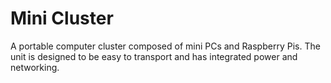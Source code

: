 # Mini Cluster
A portable computer cluster composed of mini PCs and Raspberry Pis. The unit is designed to be easy to transport and has integrated power and networking.
